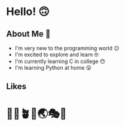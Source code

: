 # Hello! 🙃
## About Me 🧐
- I'm very new to the programming world 😐
- I'm excited to explore and learn 🤓
- I'm currently learning C in college 😯
- I'm learning Python at home 😲
## Likes
# 🥧🍳🪴🐶🌏🎭🎶
